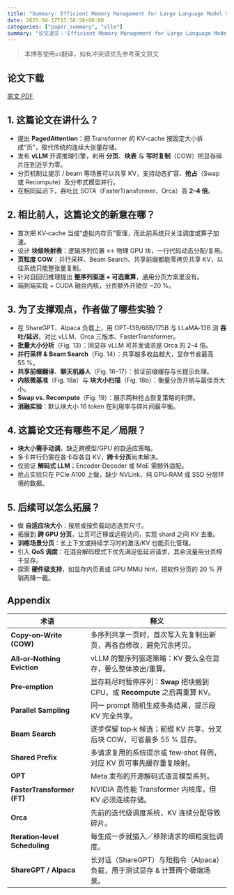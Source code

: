 ```yaml
---
title: "Summary: Efficient Memory Management for Large Language Model Serving with PagedAttention"
date: 2025-04-17T15:56:56+08:00
categories: ["paper_summary", "vllm"]
summary: "论文速览：'Efficient Memory Management for Large Language Model Serving with PagedAttention'"
---
```


> 本博客使用`o3`翻译，如有冲突请优先参考英文原文

## 论文下载

[原文 PDF](https://arxiv.org/pdf/2309.06180)

## 1. 这篇论文在讲什么？

- 提出 **PagedAttention**：把 Transformer 的 KV‑cache 按固定大小拆成“页”，取代传统的连续大张量存储。  
- 发布 **vLLM** 开源推理引擎，利用 **分页**、**块表** 与 **写时复制**（COW）把显存碎片压到近乎为零。  
- 分页机制让提示 / beam 等场景可以共享 KV，支持动态扩容、**抢占**（Swap 或 Recompute）及分布式模型并行。  
- 在相同延迟下，吞吐比 SOTA（FasterTransformer、Orca）高 **2–4 倍**。

## 2. 相比前人，这篇论文的新意在哪？

- 首次把 KV‑cache 当成“虚拟内存页”管理，而此前系统只关注调度或算子加速。  
- 设计 **块级映射表**：逻辑序列位置 ↔ 物理 GPU 块，一行代码动态分配/复用。  
- **页粒度 COW**：并行采样、Beam Search、共享前缀都能零拷贝共享 KV，以往系统只能整张量复制。  
- 针对自回归推理提出 **整序列驱逐 + 可选重算**，通用分页方案里没有。  
- 端到端实现 + CUDA 融合内核，分页额外开销仅 ~20 %。

## 3. 为了支撑观点，作者做了哪些实验？

- 在 ShareGPT、Alpaca 负载上，用 OPT‑13B/66B/175B 与 LLaMA‑13B 测 **吞吐/延迟**，对比 vLLM、Orca 三版本、FasterTransformer。  
- **批量大小分析**（Fig. 13）：同显存 vLLM 可并发请求是 Orca 的 2–4 倍。  
- **并行采样 & Beam Search**（Fig. 14）：共享越多收益越大，显存节省最高 55 %。  
- **共享前缀翻译**、**聊天机器人**（Fig. 16–17）：验证前缀缓存与长提示处理。  
- **内核微基准**（Fig. 18a）与 **块大小扫描**（Fig. 18b）：衡量分页开销与最佳页大小。  
- **Swap vs. Recompute**（Fig. 19）：展示两种抢占恢复策略的利弊。  
- **消融实验**：默认块大小 16 token 在利用率与碎片间最平衡。

## 4. 这篇论文还有哪些不足／局限？

- **块大小需手动调**，缺乏跨模型/GPU 的自适应策略。  
- 多卡并行仍需在各卡存各自 KV，**跨卡分页**尚未解决。  
- 仅验证 **解码式 LLM**；Encoder‑Decoder 或 MoE 需额外适配。  
- 抢占实验只在 PCIe A100 上做，缺少 NVLink、纯 GPU‑RAM 或 SSD 分层环境的数据。

## 5. 后续可以怎么拓展？

- 做 **自适应块大小**：按层或按负载动态选页尺寸。  
- 拓展到 **跨 GPU 分页**，让页可迁移或远程访问，实现 shard 之间 KV 去重。  
- **训练场景分页**：长上下文或持续学习时的激活/KV 也能页化管理。  
- 引入 **QoS 调度**：在混合解码模式下优先满足低延迟请求，其余流量用分页榨干显存。  
- 探索 **硬件级支持**，如显存内页表或 GPU MMU hint，把软件分页的 20 % 开销再降一截。

## Appendix

| 术语 | 释义 |
|------|------|
| **Copy‑on‑Write (COW)** | 多序列共享一页时，首次写入先复制出新页，再各自修改，避免冗余拷贝。 |
| **All‑or‑Nothing Eviction** | vLLM 的整序列驱逐策略：KV 要么全在显存，要么整体换出/重算。 |
| **Pre‑emption** | 显存耗尽时暂停序列：**Swap** 把块搬到 CPU，或 **Recompute** 之后再重算 KV。 |
| **Parallel Sampling** | 同一 prompt 随机生成多条结果，提示段 KV 完全共享。 |
| **Beam Search** | 逐步保留 top‑k 候选；前缀 KV 共享，分叉后块 COW，可省最多 55 % 显存。 |
| **Shared Prefix** | 多请求复用的系统提示或 few‑shot 样例，对应 KV 页可事先缓存重复映射。 |
| **OPT** | Meta 发布的开源解码式语言模型系列。 |
| **FasterTransformer (FT)** | NVIDIA 高性能 Transformer 内核库，但 KV 必须连续存储。 |
| **Orca** | 先前的迭代级调度系统，KV 连续分配导致碎片。 |
| **Iteration‑level Scheduling** | 每生成一步就插入／移除请求的细粒度批调度。 |
| **ShareGPT / Alpaca** | 长对话（ShareGPT）与短指令（Alpaca）负载，用于测试显存 & 计算两个极端场景。 |
